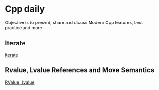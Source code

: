 # Cpp daily 
Objective is to present, share and dicuss Modern Cpp features, best practice and more

## Iterate
[iterate ](https://github.com/gaelmoccand/Cpp-Daily/blob/develop/iterate/README.md)

## Rvalue, Lvalue References and Move Semantics
[RValue, Lvalue](https://github.com/gaelmoccand/Cpp-Daily/blob/develop/rvalue/README.md)

